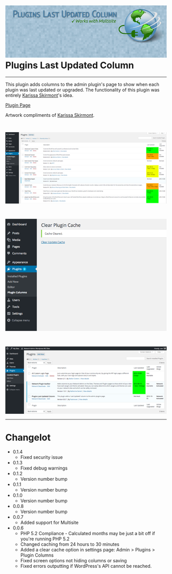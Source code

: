 ![Plugins Last Updated Column Banner](/assets/banner-772x250.png)
Plugins Last Updated Column
=
---
This plugin adds columns to the admin plugin's page to show when each plugin was last updated or upgraded.
The functionality of this plugin was entirely [Karissa Skirmont](http://kissaskreations.com/ "Kissa's Kreations")'s idea.

[Plugin Page](https://wordpress.org/plugins/plugins-last-updated-column/#developers "Plugins Last Updated Column")

Artwork compliments of [Karissa Skirmont](http://kissaskreations.com/ "Kissa's Kreations").

&nbsp;
&nbsp;

![Plugins Last Updated Column Screenshot 1](/assets/screenshot-1.png)

&nbsp;
&nbsp;

![Plugins Last Updated Column Screenshot 2](/assets/screenshot-2.png)

&nbsp;
&nbsp;

![Plugins Last Updated Column Screenshot 3](/assets/screenshot-3.png)

---

Changelot
=
* 0.1.4
  * Fixed security issue
* 0.1.3
  * Fixed debug warnings
* 0.1.2
  * Version number bump
* 0.1.1
  * Version number bump
* 0.1.0
  * Version number bump
* 0.0.8
  * Version number bump
* 0.0.7
  * Added support for Multisite
* 0.0.6
  * PHP 5.2 Compliance - Calculated months may be just a bit off if you're running PHP 5.2
  * Changed caching from 24 hours to 30 minutes
  * Added a clear cache option in settings page: Admin > Plugins > Plugin Columns
  * Fixed screen options not hiding columns or saving
  * Fixed errors outputting if WordPress's API cannot be reached.
